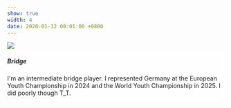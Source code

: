 ```yaml
---
show: true
width: 4
date: 2020-01-12 00:01:00 +0800
---
```

<div>
  <img data-src="{{ 'assets/images/covers/cover1.jpg' | relative_url }}" class="lazy w-100 rounded-xl" src="{{ '/assets/images/empty_300x200.png' | relative_url }}">

  <div class="card-img-overlay" style="overflow: scroll; background: rgb(255,255,255,0.8)">
    <h5 class="card-title">Bridge</h5>
    <p class="card-text">
      I'm an intermediate bridge player. I represented Germany at the European Youth Championship in 2024 and the World Youth Championship in 2025. I did poorly though T_T.
    </p>
    
  </div>
</div>
